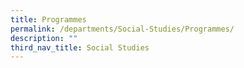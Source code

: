 ```yaml
---
title: Programmes
permalink: /departments/Social-Studies/Programmes/
description: ""
third_nav_title: Social Studies
---
```

